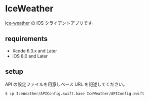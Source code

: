 # IceWeather

[ice-weather](https://github.com/chocopie116/ice-weather) の iOS クライアントアプリです。

## requirements

- Xcode 6.3.x and Later
- iOS 8.0 and Later

## setup

API の設定ファイルを用意しベース URL を記述してください。

    $ cp IceWeather/APIConfig.swift.base IceWeather/APIConfig.swift
